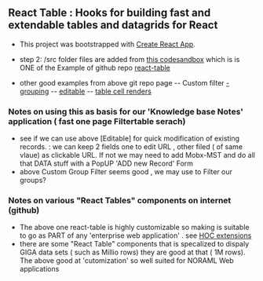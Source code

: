 
## React Table : Hooks for building fast and extendable tables and datagrids for React

- This project was bootstrapped with [Create React App](https://github.com/facebook/create-react-app).
- step 2: /src folder files are added from [this codesandbox](https://codesandbox.io/s/github/tannerlinsley/react-table/tree/master/archives/v6-examples/react-table-custom-filtering) which is is ONE of the Example of  github repo [react-table](https://github.com/tannerlinsley/react-table)


- other good examples from above git repo page
 --  Custom  filter [- grouping](https://8lp4kkovv0.codesandbox.io/)
 -- [editable](https://codesandbox.io/s/github/tannerlinsley/react-table/tree/master/archives/v6-examples/react-table-editable-content) 
 -- [table cell renders](https://codesandbox.io/s/github/tannerlinsley/react-table/tree/master/archives/v6-examples/react-table-cell-renderers)

### Notes on using this as basis for our 'Knowledge base Notes' application ( fast one page Filtertable serach)
- see if we can use above [Editable] for quick modification of existing records. : we can keep 2 fields one to edit URL , other filed ( of same vlaue) as clickable URL. If not we may need to add Mobx-MST and do all that DATA stuff with a PopUP 'ADD new Record' Form
- above Custom Group Filter seems good , we may use to Filter our groups?

### Notes on various "React Tables" components on internet (github)
- The above one react-table is highly customizable so making is suitable to go as PART of any 'enterprise web application' . see [HOC extensions](https://github.com/tannerlinsley/react-table/tree/v6#hoc-extensions) 
- there are some  "React Table" components that is specalized to dispaly GIGA data sets ( such as Millio rows) they are good at that ( 1M rows). The above good at 'cutomization' so well suited for NORAML Web applications
